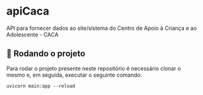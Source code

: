 # apiCaca
API para fornecer dados ao site/sistema do Centro de Apoio à Criança e ao Adolescente - CACA

## :rocket: Rodando o projeto
Para rodar o projeto presente neste repositório é necessário clonar o mesmo e, em seguida, executar o seguinte comando:
```
uvicorn main:app --reload
```